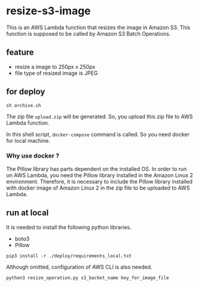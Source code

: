 # resize-s3-image

This is an AWS Lambda function that resizes the image in Amazon S3. This function is supposed to be called by Amazon S3 Batch Operations.  

## feature
- resize a image to 250px x 250px
- file type of resized image is JPEG

## for deploy

```
sh archive.sh
```

The zip file `upload.zip` will be generated. So, you upload this zip file to AWS Lambda function.

In this shell script, `docker-compose` command is called. So you need docker for local machine.  

### Why use docker ?
The Pillow library has parts dependent on the installed OS. In order to run on AWS Lambda, you need the Pillow library installed in the Amazon Linux 2 environment. Therefore, it is necessary to include the Pillow library installed with docker image of Amazon Linux 2 in the zip file to be uploaded to AWS Lambda.

## run at local

It is needed to install the following python libraries.

- boto3
- Pillow

```
pip3 install -r ./deploy/requirements_local.txt
```

Although omitted, configuration of AWS CLI is also needed.


```
python3 resize_operation.py s3_backet_name key_for_image_file
```